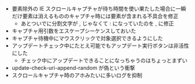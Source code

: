 * 要素除外の IE スクロールキャプチャが待ち時間を使い果たした場合に一瞬だけ要素は消えるもののキャプチャ時には要素が含まれる不具合を修正
  * あとついでに分割文字が , じゃなくて : になっていたのを , に修正
* キャプチャ用引数をエスケープシーケンスしておいた
* キャプチャ待機中にマウスクリックで対象選択できるようにした
* アップデートチェック中にたとえ可能でもアップデート実行ボタンは非活性にした
  * チェック中にアップデートできることになっちゃうのはちょっとまずい
* update-check-uri-append-random が偽という衝撃
* スクロールキャプチャ時のアホみたいに多いログを抑制
